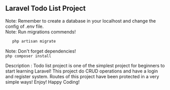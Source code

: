 ## Laravel Todo List Project

Note: Remember to create a database in your localhost and change the config of .env file.
<br>
Note: Run migrations commends! 
 ```php
    php artisan migrate 
 ```

Note: Don't forget dependencies!
<br>
    ```php
    composer install
    ```

Description : Todo list project is one of the simplest project for beginners to start learning Laravel! This project do CRUD operations and have a login and register system. Routes of this project have been protected in a very simple ways! Enjoy! Happy Coding!